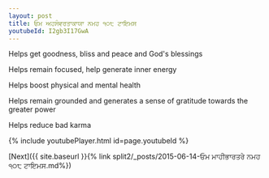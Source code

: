 ```yaml
---
layout: post
title: ਓਮ ਅਹਸੰਵਰਤਾਕਾਯਾ ਨਮਹ ੧੦੮ ਟਾਇਮਸ
youtubeId: I2gb3I17GwA
---
```

 
 
Helps get goodness, bliss and peace and God's blessings
 
Helps remain focused, help generate inner energy 
 
Helps boost physical and mental health 
 
Helps remain grounded and generates a sense of gratitude towards the greater power 
 
Helps reduce bad karma
 
 
 
 


{% include youtubePlayer.html id=page.youtubeId %}
 
[Next]({{ site.baseurl }}{% link  split2/_posts/2015-06-14-ਓਮ ਮਾਹੀਭਾਰਤਰੇ ਨਮਹ ੧੦੮ ਟਾਇਮਸ.md%})
 
